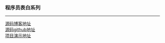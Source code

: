### 程序员表白系列
---
[源码博客地址](blog.csdn.net/wuxia2001/article/details/45743641)  
[源码github地址](https://github.com/wuxia2001/loveyue)  
[项目演示地址](http://loveyue1.sinaapp.com/love/index.html)